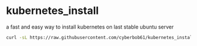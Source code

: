 # kubernetes_install
a fast and easy way to install kubernetes on last stable ubuntu server

```bash
curl -sL https://raw.githubusercontent.com/cyberbob61/kubernetes_install/refs/heads/main/script.sh | bash
```

